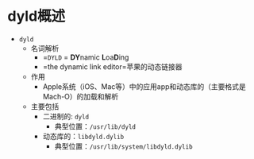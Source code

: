 # dyld概述

* `dyld`
  * 名词解析
    * =`DYLD` = **DY**namic **L**oa**D**ing
    * =the dynamic link editor=苹果的动态链接器
  * 作用
    * Apple系统（iOS、Mac等）中的应用app和动态库的（主要格式是Mach-O）的加载和解析
  * 主要包括
    * 二进制的: `dyld`
      * 典型位置：`/usr/lib/dyld`
    * 动态库的：`libdyld.dylib`
      * 典型位置：`/usr/lib/system/libdyld.dylib`

